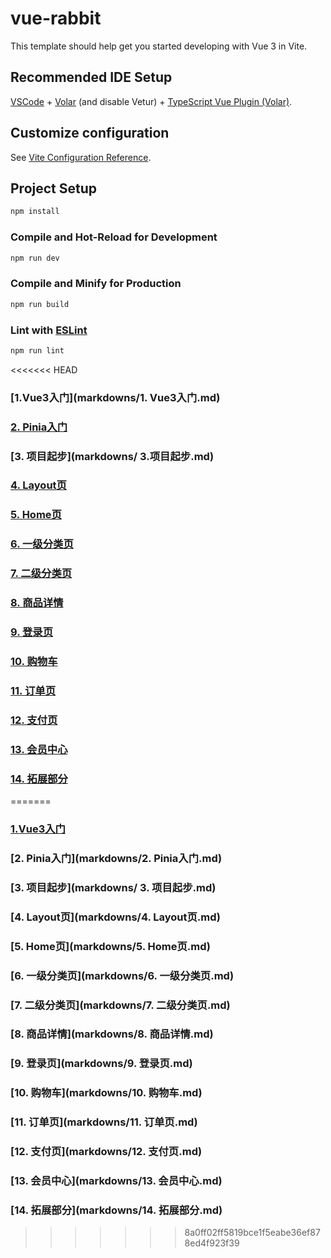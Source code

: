 # vue-rabbit

This template should help get you started developing with Vue 3 in Vite.

## Recommended IDE Setup

[VSCode](https://code.visualstudio.com/) + [Volar](https://marketplace.visualstudio.com/items?itemName=Vue.volar) (and disable Vetur) + [TypeScript Vue Plugin (Volar)](https://marketplace.visualstudio.com/items?itemName=Vue.vscode-typescript-vue-plugin).

## Customize configuration

See [Vite Configuration Reference](https://vitejs.dev/config/).

## Project Setup

```sh
npm install
```

### Compile and Hot-Reload for Development

```sh
npm run dev
```

### Compile and Minify for Production

```sh
npm run build
```

### Lint with [ESLint](https://eslint.org/)

```sh
npm run lint
```
<<<<<<< HEAD
### [1.Vue3入门](markdowns/1. Vue3入门.md)
### [2. Pinia入门](markdowns/2.Pinia入门.md)
### [3. 项目起步](markdowns/ 3.项目起步.md)
### [4. Layout页](markdowns/4.Layout页.md)
### [5. Home页](markdowns/5.Home页.md)
### [6. 一级分类页](markdowns/6.一级分类页.md)
### [7. 二级分类页](markdowns/7.二级分类页.md)
### [8. 商品详情](markdowns/8.商品详情.md)
### [9. 登录页](markdowns/9.登录页.md)
### [10. 购物车](markdowns/10.购物车.md)
### [11. 订单页](markdowns/11.订单页.md)
### [12. 支付页](markdowns/12.支付页.md)
### [13. 会员中心](markdowns/13.会员中心.md)
###  [14. 拓展部分](markdowns/14.拓展部分.md)
=======
### [1.Vue3入门](markdowns/1.Vue3入门.md)
### [2. Pinia入门](markdowns/2. Pinia入门.md)
### [3. 项目起步](markdowns/ 3. 项目起步.md)
### [4. Layout页](markdowns/4. Layout页.md)
### [5. Home页](markdowns/5. Home页.md)
### [6. 一级分类页](markdowns/6. 一级分类页.md)
### [7. 二级分类页](markdowns/7. 二级分类页.md)
### [8. 商品详情](markdowns/8. 商品详情.md)
### [9. 登录页](markdowns/9. 登录页.md)
### [10. 购物车](markdowns/10. 购物车.md)
### [11. 订单页](markdowns/11. 订单页.md)
### [12. 支付页](markdowns/12. 支付页.md)
### [13. 会员中心](markdowns/13. 会员中心.md)
###  [14. 拓展部分](markdowns/14. 拓展部分.md)
>>>>>>> 8a0ff02ff5819bce1f5eabe36ef878ed4f923f39

